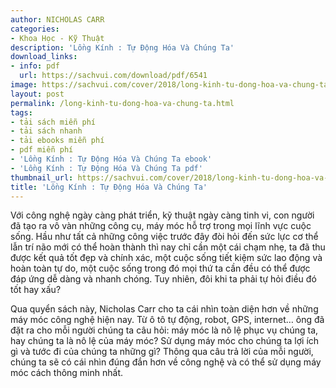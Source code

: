 ```yaml
---
author: NICHOLAS CARR
categories:
- Khoa Học - Kỹ Thuật
description: 'Lồng Kính : Tự Động Hóa Và Chúng Ta'
download_links:
- info: pdf
  url: https://sachvui.com/download/pdf/6541
image: https://sachvui.com/cover/2018/long-kinh-tu-dong-hoa-va-chung-ta.jpg
layout: post
permalink: /long-kinh-tu-dong-hoa-va-chung-ta.html
tags:
- tải sách miễn phí
- tải sách nhanh
- tải ebooks miễn phí
- pdf miễn phí
- 'Lồng Kính : Tự Động Hóa Và Chúng Ta ebook'
- 'Lồng Kính : Tự Động Hóa Và Chúng Ta pdf'
thumbnail_url: https://sachvui.com/cover/2018/long-kinh-tu-dong-hoa-va-chung-ta.jpg
title: 'Lồng Kính : Tự Động Hóa Và Chúng Ta'
---
```


 <div class="item-desc text-justify"> <p>Với công nghệ ngày càng phát triển, kỹ thuật ngày càng tinh vi, con người đã tạo ra vô vàn những công cụ, máy móc hỗ trợ trong mọi lĩnh vực cuộc sống. Hầu như tất cả những công việc trước đây đòi hỏi đến sức lực cơ thể lẫn trí não mới có thể hoàn thành thì nay chỉ cần một cái chạm nhẹ, ta đã thu được kết quả tốt đẹp và chính xác, một cuộc sống tiết kiệm sức lao động và hoàn toàn tự do, một cuộc sống trong đó mọi thứ ta cần đều có thể được đáp ứng dễ dàng và nhanh chóng. Tuy nhiên, đôi khi ta phải tự hỏi điều đó tốt hay xấu?</p><p>Qua quyển sách này, Nicholas Carr cho ta cái nhìn toàn diện hơn về những máy móc công nghệ hiện nay. Từ ô tô tự động, robot, GPS, internet… ông đã đặt ra cho mỗi người chúng ta câu hỏi: máy móc là nô lệ phục vụ chúng ta, hay chúng ta là nô lệ của máy móc? Sử dụng máy móc cho chúng ta lợi ích gì và tước đi của chúng ta những gì? Thông qua câu trả lời của mỗi người, chúng ta sẽ có cái nhìn đúng đắn hơn về công nghệ và có thể sử dụng máy móc cách thông minh nhất.</p> </div>